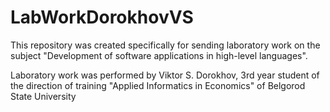 # LabWorkDorokhovVS
This repository was created specifically for sending laboratory work on the subject "Development of software applications in high-level languages".

Laboratory work was performed by Viktor S. Dorokhov, 3rd year student of the direction of training "Applied Informatics in Economics" of Belgorod State University
